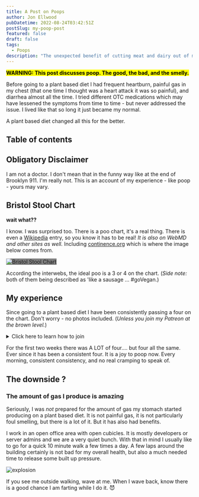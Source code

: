 ```yaml
---
title: A Post on Poops
author: Jon Ellwood
pubDatetime: 2022-08-24T03:42:51Z
postSlug: my-poop-post
featured: false
draft: false
tags:
  - Poops
description: "The unexpected benefit of cutting meat and dairy out of my diet on my gut health."
---
```


**<mark>WARNING: This post discusses poop. The good, the bad, and the smelly.</mark>**

Before going to a plant based diet I had frequent heartburn, painful gas in my chest (that one time I thought was a heart attack it was so painful), and diarrhea almost all the time. I tried different OTC medications which may have lessened the symptoms from time to time - but never addressed the issue. I lived like that so long it just became my normal.

A plant based diet changed all this for the better.

## Table of contents

## Obligatory Disclaimer

I am not a doctor. I don't mean that in the funny way like at the end of Brooklyn 911. I'm really not. This is an account of my experience - like poop - yours may vary.

## Bristol Stool Chart

**wait what??**

I know. I was surprised too. There is a poo chart, it's a real thing. There is even a [Wikipedia](https://en.wikipedia.org/wiki/Bristol_stool_scale) entry, so you know it has to be real! _It is also on WebMD and other sites as well._ Including [continence.org](https://www.continence.org.au/bristol-stool-chart) which is where the image below comes from.

<img src="https://www.continence.org.au/sites/default/files/styles/webp/public/images/Bristol_stool_chart_fin.png.webp?itok=Oc27kVNS" alt="Bristol Stool Chart" style="background-color: #808080"/>

According the interwebs, the ideal poo is a 3 or 4 on the chart. (_Side note:_ both of them being described as 'like a sausage ... #goVegan.)

## My experience

Since going to a plant based diet I have been consistently passing a four on the chart. Don't worry - no photos included. (_Unless you join my Patreon at the brown level._)

<details> 
<summary>Click here to learn how to join</summary>
<p>OMG I am totally kidding. I have no Patreon, I have no poop photos. Sorry to disappoint.</p>
</details>

For the first two weeks there was A LOT of four.... but four all the same. Ever since it has been a consistent four. It is a joy to poop now. Every morning, consistent consistency, and no real cramping to speak of.

## The downside ?

### The amount of gas I produce is amazing

Seriously, I was _not_ prepared for the amount of gas my stomach started producing on a plant based diet. It is not painful gas, it is not particularly foul smelling, but there is a lot of it. But it has also had benefits.

I work in an open office area with open cubicles. It is mostly developers or server admins and we are a very quiet bunch. With that in mind I usually like to go for a quick 10 minute walk a few times a day. A few laps around the building certainly is not bad for my overall health, but also a much needed time to release some built up pressure.

<img src="/assets/nuke.svg" alt="explosion" />

If you see me outside walking, wave at me. When I wave back, know there is a good chance I am farting while I do it. 😈
